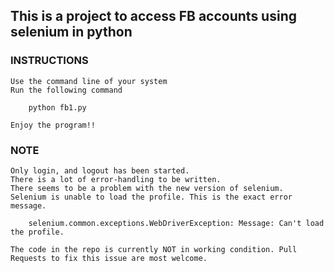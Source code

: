 ## This is a project to access FB accounts using selenium in python
### INSTRUCTIONS
    Use the command line of your system
    Run the following command
```shell
    python fb1.py
```
    Enjoy the program!!
### NOTE
    Only login, and logout has been started.
    There is a lot of error-handling to be written.
    There seems to be a problem with the new version of selenium.
    Selenium is unable to load the profile. This is the exact error message.
```shell
    selenium.common.exceptions.WebDriverException: Message: Can't load the profile.
```
    The code in the repo is currently NOT in working condition. Pull Requests to fix this issue are most welcome.
